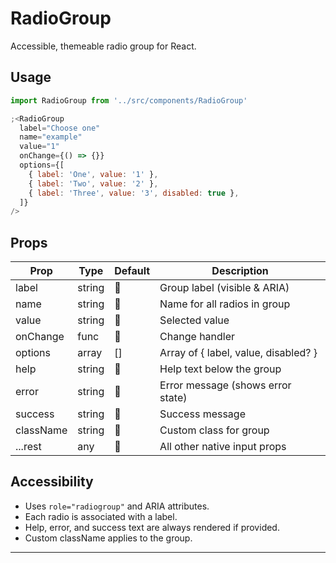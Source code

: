 # RadioGroup

Accessible, themeable radio group for React.

## Usage

```jsx
import RadioGroup from '../src/components/RadioGroup'

;<RadioGroup
  label="Choose one"
  name="example"
  value="1"
  onChange={() => {}}
  options={[
    { label: 'One', value: '1' },
    { label: 'Two', value: '2' },
    { label: 'Three', value: '3', disabled: true },
  ]}
/>
```

## Props

| Prop      | Type   | Default | Description                          |
| --------- | ------ | ------- | ------------------------------------ |
| label     | string |         | Group label (visible & ARIA)         |
| name      | string |         | Name for all radios in group         |
| value     | string |         | Selected value                       |
| onChange  | func   |         | Change handler                       |
| options   | array  | []      | Array of { label, value, disabled? } |
| help      | string |         | Help text below the group            |
| error     | string |         | Error message (shows error state)    |
| success   | string |         | Success message                      |
| className | string |         | Custom class for group               |
| ...rest   | any    |         | All other native input props         |

## Accessibility

- Uses `role="radiogroup"` and ARIA attributes.
- Each radio is associated with a label.
- Help, error, and success text are always rendered if provided.
- Custom className applies to the group.

---
